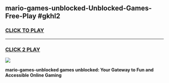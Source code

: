 
## mario-games-unblocked-Unblocked-Games-Free-Play #gkhl2
<h3>
<a href="https://us.freeplayer.one?title=mario-games-unblocked&ref=9M">CLICK TO PLAY</a></h3>
<hr>

<h3>
<a href="https://us.freeplayer.one?title=mario-games-unblocked&ref=9M">CLICK 2 PLAY</a>
  
</h3>

<a href="https://us.freeplayer.one?title=mario-games-unblocked&ref=9M"><img src="https://clearcache.store/games.png"></a>


**mario-games-unblocked games unblocked: Your Gateway to Fun and Accessible Online Gaming**

